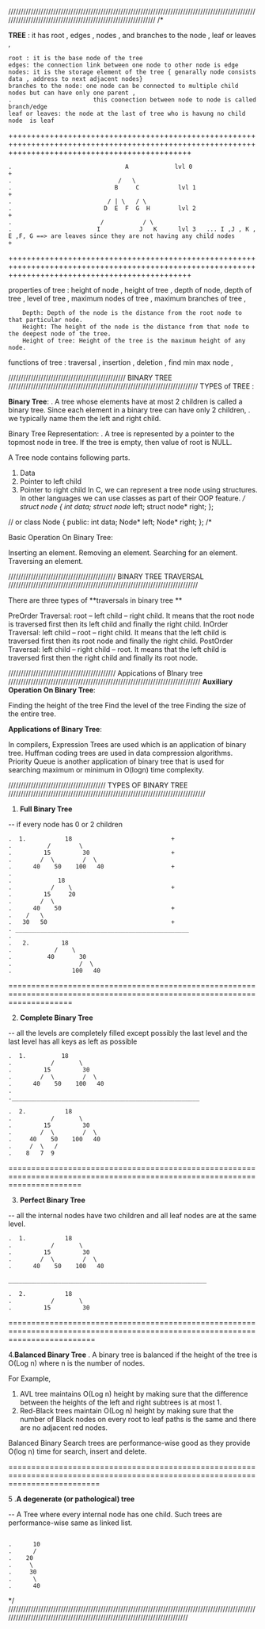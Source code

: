 //////////////////////////////////////////////////////////////////////////////////////////////////////////////////////////////////////////////////////////////
/*

**TREE** :   it has root , edges , nodes , and branches to the node , leaf or leaves , 

    root : it is the base node of the tree
    edges: the connection link between one node to other node is edge
    nodes: it is the storage element of the tree { genarally node consists data , address to next adjacent nodes}
    branches to the node: one node can be connected to multiple child nodes but can have only one parent , 
    .                       this coonection between node to node is called branch/edge
    leaf or leaves: the node at the last of tree who is havung no child node  is leaf

++++++++++++++++++++++++++++++++++++++++++++++++++++++++++++++++++++++++++++++++++++++++++++++++++++++++++++++++++++++++++++++++++++++++++++++++++++

    .                                A             lvl 0                                                                                            +
    .                              /   \
    .                             B     C           lvl 1                                                                                           +
    .                           / | \   / \
    .                          D  E  F  G  H        lvl 2                                                                                           +
    .                         /           / \ 
    .                        I           J   K      lvl 3   ... I ,J , K , E ,F, G ==> are leaves since they are not having any child nodes         +

 ++++++++++++++++++++++++++++++++++++++++++++++++++++++++++++++++++++++++++++++++++++++++++++++++++++++++++++++++++++++++++++++++++++++++++++++++++++

 properties of tree : height of node , height of tree , depth of  node, depth of tree , level of tree , maximum nodes of tree , maximum branches of tree ,

        Depth: Depth of the node is the distance from the root node to that particular node.
        Height: The height of the node is the distance from that node to the deepest node of the tree.
        Height of tree: Height of the tree is the maximum height of any node.

 functions of tree : traversal , insertion , deletion , find min max node ,

///////////////////////////////////////////////          BINARY TREE             ////////////////////////////////////////////////////////////////////////////
TYPES of TREE :

**Binary Tree**:
.              A tree whose elements have at most 2 children is called a binary tree. Since each element in a binary tree can have only 2 children,
.              we typically name them the left and right child. 


Binary Tree Representation: 
.                           A tree is represented by a pointer to the topmost node in tree. If the tree is empty, then value of root is NULL. 

A Tree node contains following parts. 
1. Data 
2. Pointer to left child 
3. Pointer to right child
In C, we can represent a tree node using structures. In other languages we can use classes as part of their OOP feature.
*/
struct node
{
    int data;
    struct node* left;
    struct node* right;
};

// or 
class Node
{
  public:
    int data;
    Node* left;
    Node* right;
};
/*

Basic Operation On Binary Tree:

Inserting an element.
Removing an element.
Searching for an element.
Traversing an element. 

///////////////////////////////////////////         BINARY TREE  TRAVERSAL         ////////////////////////////////////////////////////////////////////////////


There are three types of **traversals in binary tree **

PreOrder Traversal: root – left child – right child. It means that the root node is traversed first then its left child and finally the right child.
InOrder Traversal: left child – root – right child.  It means that the left child is traversed first then its root node and finally the right child.
PostOrder Traversal: left child – right child – root.  It means that the left child is traversed first then the right child and finally its root node.

  
///////////////////////////////////////////        Appications of BInary tree      /////////////////////////////////////////////////////////////////////////////
**Auxiliary Operation On Binary Tree**:

Finding the height of the tree
Find the level of the tree
Finding the size of the entire tree.


**Applications of Binary Tree**:

In compilers, Expression Trees are used which is an application of binary tree.
Huffman coding trees are used in data compression algorithms.
Priority Queue is another application of binary tree that is used for searching maximum or minimum in O(logn) time complexity.

///////////////////////////////////////          TYPES OF BINARY  TREE            ///////////////////////////////////////////////////////////////////////////////

1. **Full Binary Tree**

--  if every node has 0 or 2 children
```
.  1.           18                            +
.          /        \                  
.         15         30                       +
.        /  \        /  \
.      40    50    100   40                   +
.
.             18
.           /    \                            +
.         15     20    
.        /  \       
.      40    50                               +
.    /   \
.   30   50                                   +
. _________________________________________________
.   
.   2.         18
.            /    \  
.          40       30  
.                   /  \
.                 100   40
```
==========================================================================================================================

2.  **Complete Binary Tree**

--  all the levels are completely filled except possibly the last level and the last level has all keys as left as possible 
```
.  1.          18
.           /       \  
.         15         30  
.        /  \        /  \
.      40    50    100   40
.
._____________________________________________________

.  2.           18
.           /       \  
.         15         30  
.        /  \        /  \
.     40    50    100   40
.     /  \   /
.    8   7  9 
```
============================================================================================================================

3. **Perfect Binary Tree**

-- all the internal nodes have two children and all leaf nodes are at the same level. 
```
.  1.           18
.           /       \  
.         15         30  
.        /  \        /  \
.      40    50    100   40

________________________________________________________

.  2.           18
.           /       \  
.         15         30  
```
===============================================================================================================================

4.**Balanced Binary Tree** 
.                    A binary tree is balanced if the height of the tree is O(Log n) where n is the number of nodes.

 For Example,
 1. AVL tree maintains O(Log n) height by making sure that the difference between the heights of the left and right subtrees 
    is at most 1.
 2. Red-Black trees maintain O(Log n) height by making sure that the number of Black nodes on every root to leaf paths is the 
    same and there are no adjacent red nodes.
 
 Balanced Binary Search trees are performance-wise good as they provide O(log n) time for search, insert and delete. 

================================================================================================================================

5 .**A degenerate (or pathological) tree**


-- A Tree where every internal node has one child.
    Such trees are performance-wise same as linked list. 

```

.      10
.      /
.    20
.     \
.     30
.      \
.      40     
```
*/
///////////////////////////////////////////////////////////////////////////////////////////////////////////////////////////////////////////////////////////////////////////
